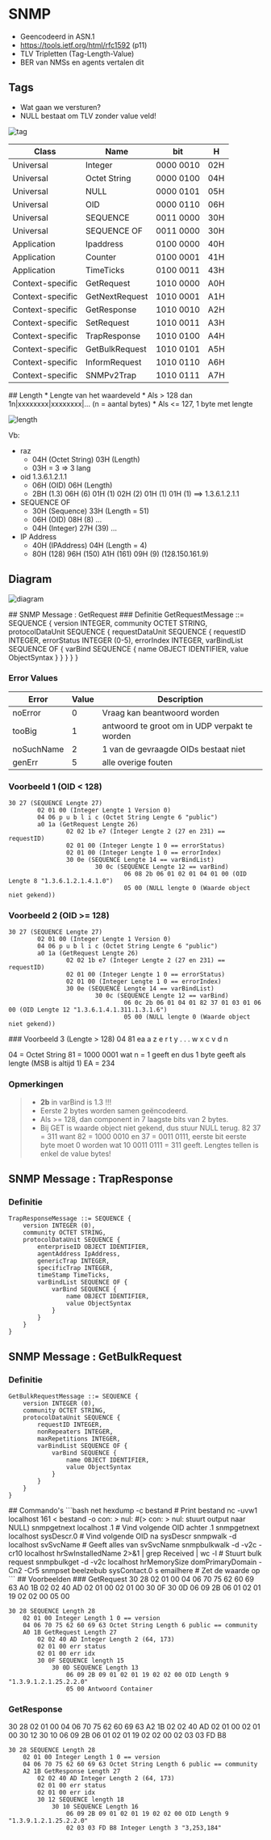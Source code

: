 # SNMP
* Geencodeerd in ASN.1
* https://tools.ietf.org/html/rfc1592 (p11)
* TLV Tripletten (Tag-Length-Value)
* BER van NMSs en agents vertalen dit

## Tags
* Wat gaan we versturen?
* NULL bestaat om TLV zonder value veld!
 
![tag](https://lh3.googleusercontent.com/cpw6C2E5S8EBnwmKadvbr1cDYO9uYvrnCtVuJ28jfis=s350 "tag.png")

|Class|Name|bit|H|
|-|-|-|-|
|Universal|Integer|0000 0010|02H|
|Universal|Octet String|0000 0100|04H|
|Universal|NULL|0000 0101|05H|
|Universal|OID|0000 0110|06H|
|Universal|SEQUENCE|0011 0000|30H|
|Universal|SEQUENCE OF|0011 0000|30H|
|Application|Ipaddress|0100 0000|40H|
|Application|Counter|0100 0001|41H|
|Application|TimeTicks|0100 0011|43H|
|Context-specific|GetRequest|1010 0000|A0H|
|Context-specific|GetNextRequest|1010 0001|A1H|
|Context-specific|GetResponse|1010 0010|A2H|
|Context-specific|SetRequest|1010 0011|A3H|
|Context-specific|TrapResponse|1010 0100|A4H|
|Context-specific|GetBulkRequest|1010 0101|A5H|
|Context-specific|InformRequest|1010 0110|A6H|
|Context-specific|SNMPv2Trap|1010 0111|A7H|

<p style="page-break-after:always;"></p>
## Length
* Lengte van het waardeveld
* Als > 128 dan 1n|xxxxxxxx|xxxxxxxx|... (n = aantal bytes)
* Als <= 127, 1 byte met lengte

![length](https://lh3.googleusercontent.com/uoUBlPjBz9B-c4G5_3t5KjdCq2rfRwYGHhmxi7Vtw8A=s350 "length.png")

Vb: 
* raz
	* 04H (Octet String) 03H (Length)
	* 03H = 3 => 3 lang
* oid 1.3.6.1.2.1.1
	* 06H (OID) 06H (Length)
	* 2BH (1.3) 06H (6) 01H (1) 02H (2) 01H (1) 01H (1) ==> 1.3.6.1.2.1.1
* SEQUENCE OF
	* 30H (Sequence) 33H (Length = 51)
	* 06H (OID) 08H (8) ...
	* 04H (Integer) 27H (39) ...
* IP Address
	* 40H (IPAddress) 04H (Length = 4)
	* 80H (128) 96H (150) A1H (161) 09H (9) (128.150.161.9)

## Diagram
![diagram](https://lh3.googleusercontent.com/ejMj28QGT4M0SL22vXRaYjIsgOWBtmInmWs0H2x51V4=s1000 "snmp_diagram.png")

<p style="page-break-after:always;"></p>
## SNMP Message : GetRequest 
### Definitie
	GetRequestMessage ::= SEQUENCE {
		version INTEGER,
		community OCTET STRING,
		protocolDataUnit SEQUENCE {
			requestDataUnit SEQUENCE {
				requestID INTEGER,
				errorStatus INTEGER (0-5),
				errorIndex INTEGER,
				varBindList SEQUENCE OF {
					varBind SEQUENCE {
						name OBJECT IDENTIFIER,
						value ObjectSyntax
					}
				}
			}
		}
	}

### Error Values
|Error|Value|Description|
|-|-|-|
|noError|0|Vraag kan beantwoord worden|
|tooBig|1|antwoord te groot om in UDP verpakt te worden|
|noSuchName|2|1 van de gevraagde OIDs bestaat niet|
|genErr|5|alle overige fouten|
	
### Voorbeeld 1 (OID < 128)
	30 27 (SEQUENCE Lengte 27)
			02 01 00 (Integer Lengte 1 Version 0)
			04 06 p u b l i c (Octet String Lengte 6 "public")
			a0 1a (GetRequest Lengte 26)
					02 02 1b e7 (Integer Lengte 2 (27 en 231) == requestID)
					02 01 00 (Integer Lengte 1 0 == errorStatus)
					02 01 00 (Integer Lengte 1 0 == errorIndex)
					30 0e (SEQUENCE Lengte 14 == varBindList)
							30 0c (SEQUENCE Lengte 12 == varBind)
									06 08 2b 06 01 02 01 04 01 00 (OID Lengte 8 "1.3.6.1.2.1.4.1.0")
									05 00 (NULL lengte 0 (Waarde object niet gekend))

### Voorbeeld 2 (OID >= 128)
	30 27 (SEQUENCE Lengte 27)
			02 01 00 (Integer Lengte 1 Version 0)
			04 06 p u b l i c (Octet String Lengte 6 "public")
			a0 1a (GetRequest Lengte 26)
					02 02 1b e7 (Integer Lengte 2 (27 en 231) == requestID)
					02 01 00 (Integer Lengte 1 0 == errorStatus)
					02 01 00 (Integer Lengte 1 0 == errorIndex)
					30 0e (SEQUENCE Lengte 14 == varBindList)
							30 0c (SEQUENCE Lengte 12 == varBind)
									06 0c 2b 06 01 04 01 82 37 01 03 01 06 00 (OID Lengte 12 "1.3.6.1.4.1.311.1.3.1.6")
									05 00 (NULL lengte 0 (Waarde object niet gekend))

<p style="page-break-after:always;"></p>
### Voorbeeld 3 (Lengte > 128)
04 81 ea a z e r t y . . . w x c v d n

04 = Octet String
81 = 1000 0001 wat n = 1 geeft en dus 1 byte geeft als lengte (MSB is altijd 1)
EA = 234

### Opmerkingen									
> * **2b** in varBind is 1.3 !!!
> * Eerste 2 bytes worden samen geëncodeerd.
> * Als >= 128, dan component in 7 laagste bits van 2 bytes.
> * Bij GET is waarde object niet gekend, dus stuur NULL terug.
> 82 37 = 311 want 82 = 1000 0010 en 37 = 0011 0111, eerste bit eerste byte moet 0 worden wat 10 0011 0111 = 311 geeft.
> Lengtes tellen is enkel de value bytes!

## SNMP Message : TrapResponse
### Definitie 
	TrapResponseMessage ::= SEQUENCE {
		version INTEGER (0),
		community OCTET STRING,
		protocolDataUnit SEQUENCE {
			enterpriseID OBJECT IDENTIFIER,
			agentAddress IpAddress,
			genericTrap INTEGER,
			specificTrap INTEGER,
			timeStamp TimeTicks,
			varBindList SEQUENCE OF {
				varBind SEQUENCE {
					name OBJECT IDENTIFIER,
					value ObjectSyntax
				}
			}
		}
	}

## SNMP Message : GetBulkRequest
### Definitie
	GetBulkRequestMessage ::= SEQUENCE {
		version INTEGER (0),
		community OCTET STRING,
		protocolDataUnit SEQUENCE {
			requestID INTEGER,
			nonRepeaters INTEGER,
			maxRepetitions INTEGER,
			varBindList SEQUENCE OF {
				varBind SEQUENCE {
					name OBJECT IDENTIFIER,
					value ObjectSyntax
				}
			}
		}
	}

<p style="page-break-after:always;"></p>
## Commando's
```bash
net hexdump -c bestand # Print bestand
nc -uvw1 localhost 161 < bestand -o con: > nul: #(> con: > nul: stuurt output naar NULL)
snmpgetnext localhost .1 # Vind volgende OID achter .1
snmpgetnext localhost sysDescr.0 # Vind volgende OID na sysDescr
snmpwalk -d localhost svSvcName # Geeft alles van svSvcName
snmpbulkwalk -d -v2c -cr10 localhost hrSwInstalledName 2>&1 | grep Received | wc -l # Stuurt bulk request
snmpbulkget -d -v2c localhost hrMemorySize domPrimaryDomain -Cn2 -Cr5
snmpset beelzebub sysContact.0 s emailhere # Zet de waarde op
```
## Voorbeelden
### GetRequest
30 28 02 01 00 04 06 70 75 62 60 69 63 A0 1B 02 02 40 AD 02 01 00 02 01 00 30 0F 30 0D 06 09 2B 06 01 02 01 19 02 02 00 05 00

	30 28 SEQUENCE Length 28
		02 01 00 Integer Length 1 0 == version
		04 06 70 75 62 60 69 63 Octet String Length 6 public == community
		A0 1B GetRequest Length 27
			02 02 40 AD Integer Length 2 (64, 173)
			02 01 00 err status
			02 01 00 err idx
			30 0F SEQUENCE length 15
				30 0D SEQUENCE Length 13
					06 09 2B 09 01 02 01 19 02 02 00 OID Length 9 "1.3.9.1.2.1.25.2.2.0"
					05 00 Antwoord Container

### GetResponse
30 28 02 01 00 04 06 70 75 62 60 69 63 A2 1B 02 02 40 AD 02 01 00 02 01 00 30 12 30 10 06 09 2B 06 01 02 01 19 02 02 00 02 03 03 FD B8

	30 28 SEQUENCE Length 28
		02 01 00 Integer Length 1 0 == version
		04 06 70 75 62 60 69 63 Octet String Length 6 public == community
		A2 1B GetResponse Length 27
			02 02 40 AD Integer Length 2 (64, 173)
			02 01 00 err status
			02 01 00 err idx
			30 12 SEQUENCE length 18
				30 10 SEQUENCE Length 16
					06 09 2B 09 01 02 01 19 02 02 00 OID Length 9 "1.3.9.1.2.1.25.2.2.0"
					02 03 03 FD B8 Integer Length 3 "3,253,184"
	